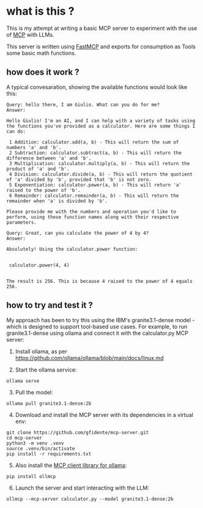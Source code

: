 # what is this ?

This is my attempt at writing a basic MCP server to experiment with the use of [MCP](https://modelcontextprotocol.io/introduction) with LLMs.

This server is written using [FastMCP](https://github.com/jlowin/fastmcp) and exports for consumption as Tools some basic math functions.

## how does it work ?

A typical convesaration, showing the available functions would look like this:
```
Query: hello there, I am Giulio. What can you do for me?
Answer:

Hello Giulio! I'm an AI, and I can help with a variety of tasks using the functions you've provided as a calculator. Here are some things I can do:

 1 Addition: calculator.add(a, b) - This will return the sum of numbers 'a' and 'b'.
 2 Subtraction: calculator.subtract(a, b) - This will return the difference between 'a' and 'b'.
 3 Multiplication: calculator.multiply(a, b) - This will return the product of 'a' and 'b'.
 4 Division: calculator.divide(a, b) - This will return the quotient of 'a' divided by 'b', provided that 'b' is not zero.
 5 Exponentiation: calculator.power(a, b) - This will return 'a' raised to the power of 'b'.
 6 Remainder: calculator.remainder(a, b) - This will return the remainder when 'a' is divided by 'b'.

Please provide me with the numbers and operation you'd like to perform, using these function names along with their respective parameters.

Query: Great, can you calculate the power of 4 by 4?
Answer:

Absolutely! Using the calculator.power function:


 calculator.power(4, 4)


The result is 256. This is because 4 raised to the power of 4 equals 256.
```

## how to try and test it ?

My approach has been to try this using the IBM's granite3.1-dense model - which is designed to support tool-based use cases. For example, to run granite3.1-dense using ollama and connect it with the calculator.py MCP server:

1. Install ollama, as per https://github.com/ollama/ollama/blob/main/docs/linux.md

2. Start the ollama service:
```
ollama serve
```

3. Pull the model:
```
ollama pull granite3.1-dense:2b
```

4. Download and install the MCP server with its dependencies in a virtual env:
```
git clone https://github.com/gfidente/mcp-server.git
cd mcp-server
python3 -m venv .venv
source .venv/bin/activate
pip install -r requirements.txt
```

5. Also install the [MCP client library for ollama](https://github.com/jonigl/mcp-client-for-ollama):
```
pip install ollmcp
```

6. Launch the server and start interacting with the LLM:
```
ollmcp --mcp-server calculator.py --model granite3.1-dense:2b
```
